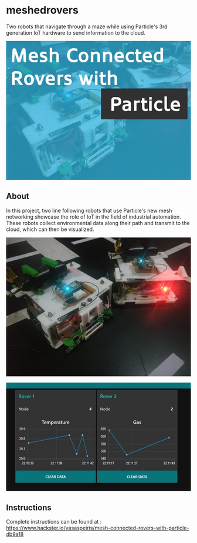 # meshedrovers
Two robots that navigate through a maze while using Particle's 3rd generation IoT hardware to send information to the cloud.

![alt text](https://github.com/yasaspeiris/meshedrovers/blob/master/images/1.main.jpg)

## About

In this project, two line following robots that use Particle's new mesh networking showcase the role of IoT in the field of industrial automation. These robots collect environmental data along their path and transmit to the cloud, which can then be visualized.

![alt text](https://github.com/yasaspeiris/meshedrovers/blob/master/images/2.rovers.jpg)

![alt text](https://github.com/yasaspeiris/meshedrovers/blob/master/images/4.dashboard.jpg)


## Instructions

Complete instructions can be found at : https://www.hackster.io/yasaspeiris/mesh-connected-rovers-with-particle-db9a18
